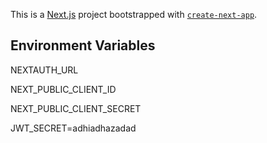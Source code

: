 This is a [Next.js](https://nextjs.org/) project bootstrapped with [`create-next-app`](https://github.com/vercel/next.js/tree/canary/packages/create-next-app).

## Environment Variables

NEXTAUTH_URL

NEXT_PUBLIC_CLIENT_ID

NEXT_PUBLIC_CLIENT_SECRET

JWT_SECRET=adhiadhazadad
